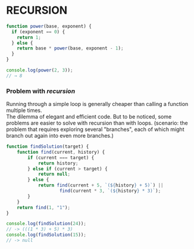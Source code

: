 # RECURSION
```javascript
function power(base, exponent) {
  if (exponent == 0) {
    return 1;
  } else {
    return base * power(base, exponent - 1);
  }
}

console.log(power(2, 3));
// → 8
```
### Problem with *recursion*
Running through a simple loop is generally cheaper than calling a function multiple times.  
The dilemma of elegant and efficient code.
But to be noticed, some problems are easier to solve with recursion than with loops. (scenario: the problem that requires exploring several "branches", each of which might branch out again into even more branches.)
```javascript
function findSolution(target) {
    function find(current, history) {
        if (current === target) {
            return history;
        } else if (current > target) {
            return null;
        } else {
            return find(current + 5, `(${history} + 5)`) ||
                    find(current * 3, `(${history} * 3)`);
        }
    }
    return find(1, "1");
}

console.log(findSolution(24));
// -> (((1 * 3) + 5) * 3)
console.log(findSolution(15));
// -> null
```